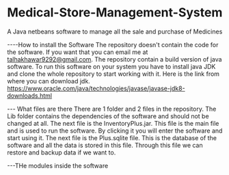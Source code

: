 # Medical-Store-Management-System
A Java netbeans software to manage all the sale and purchase of Medicines

----How to install the Software
The repository doesn't contain the code for the software. If you want that you can email me at talhakhawar9292@gmail.com.
The repository contain a build version of java software. To run this software on your system you have to install java JDK and clone the whole repository to start working with it.
Here is the link from where you can download jdk. 
https://www.oracle.com/java/technologies/javase/javase-jdk8-downloads.html

--- What files are there
There are 1 folder and 2 files in the repository. The Lib folder contains the dependencies of the software and should not be changed at all.
The next file is the InventoryPlus.jar. This file is the main file and is used to run the software. By clicking it you will enter the software and start using it.
The next file is the Plus.sqlite file. This is the database of the software and all the data is stored in this file. Through this file we can restore and backup data if we want to.


---THe modules inside the software
